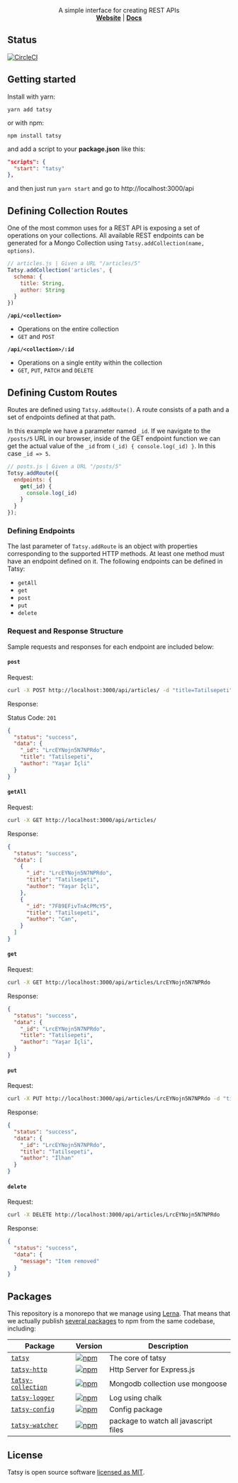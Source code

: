 <p align="center">
  A simple interface for creating REST APIs
  <br>
  <a href="https://tatsy.js.org/"><strong>Website</strong></a> | <a href="https://tatsy.js.org/docs"><strong>Docs</strong></a>
</p>

## Status
[![CircleCI](https://circleci.com/gh/tsepeti/tatsy/tree/master.svg?style=svg)](https://circleci.com/gh/tsepeti/tatsy/tree/master)


## Getting started

Install with yarn:

    yarn add tatsy
  
or with npm:

    npm install tatsy

and add a script to your **package.json** like this:

```JSON
"scripts": {
  "start": "tatsy"
},
```

and then just run `yarn start` and go to http://localhost:3000/api

## Defining Collection Routes
One of the most common uses for a REST API is exposing a set of operations on your collections.
All available REST endpoints can be generated for a Mongo Collection using
`Tatsy.addCollection(name, options)`.

```javascript
// articles.js | Given a URL "/articles/5"
Tatsy.addCollection('articles', {
  schema: {
    title: String,
    author: String
  }
})
```

**`/api/<collection>`**
- Operations on the entire collection
-  `GET` and `POST`

**`/api/<collection>/:id`**
- Operations on a single entity within the collection
- `GET`, `PUT`, `PATCH` and `DELETE`

## Defining Custom Routes
Routes are defined using `Tatsy.addRoute()`. A route consists of a path and a set of endpoints
defined at that path.

In this example we have a parameter named `_id`. If we navigate to the `/posts/5` URL in our browser,
inside of the GET endpoint function we can get the actual value of the `_id` from
`(_id) { console.log(_id) }`. In this case `_id => 5`.

```javascript
// posts.js | Given a URL "/posts/5"
Totsy.addRoute({
  endpoints: {
    get(_id) {
      console.log(_id)
    }
  }
});
```

### Defining Endpoints

The last parameter of `Tatsy.addRoute` is an object with properties corresponding to the supported
HTTP methods. At least one method must have an endpoint defined on it. The following endpoints can
be defined in Tatsy:
- `getAll`
- `get`
- `post`
- `put`
- `delete`

### Request and Response Structure

Sample requests and responses for each endpoint are included below:

#### `post`
Request:
```bash
curl -X POST http://localhost:3000/api/articles/ -d "title=Tatilsepeti" -d "author=Yaşar İçli"
```

Response:

Status Code: `201`
```json
{
  "status": "success",
  "data": {
    "_id": "LrcEYNojn5N7NPRdo",
    "title": "Tatilsepeti",
    "author": "Yaşar İçli"
  }
}
```

#### `getAll`
Request:
```bash
curl -X GET http://localhost:3000/api/articles/
```

Response:
```json
{
  "status": "success",
  "data": [
    {
      "_id": "LrcEYNojn5N7NPRdo",
      "title": "Tatilsepeti",
      "author": "Yaşar İçli",
    },
    {
      "_id": "7F89EFivTnAcPMcY5",
      "title": "Tatilsepeti",
      "author": "Can",
    }
  ]
}
```

#### `get`
Request:
```bash
curl -X GET http://localhost:3000/api/articles/LrcEYNojn5N7NPRdo
```

Response:
```json
{
  "status": "success",
  "data": {
    "_id": "LrcEYNojn5N7NPRdo",
    "title": "Tatilsepeti",
    "author": "Yaşar İçli",
  }
}
```

#### `put`
Request:
```bash
curl -X PUT http://localhost:3000/api/articles/LrcEYNojn5N7NPRdo -d "title=Tatilsepeti" -d "author=İlhan"
```

Response:
```json
{
  "status": "success",
  "data": {
    "_id": "LrcEYNojn5N7NPRdo",
    "title": "Tatilsepeti",
    "author": "İlhan"
  }
}
```

#### `delete`
Request:
```bash
curl -X DELETE http://localhost:3000/api/articles/LrcEYNojn5N7NPRdo
```

Response:
```json
{
  "status": "success",
  "data": {
    "message": "Item removed"
  }
}
```

## Packages

This repository is a monorepo that we manage using [Lerna](https://github.com/lerna/lerna). That means that we actually publish [several packages](/packages) to npm from the same codebase, including:

| Package                                                | Version                                                                                                                             | Description                                                                         |
| ------------------------------------------------------ | ----------------------------------------------------------------------------------------------------------------------------------- | ----------------------------------------------------------------------------------- |
| [`tatsy`](/packages/tatsy)                             | [![npm](https://img.shields.io/npm/v/tatsy.svg?style=flat-square)](https://www.npmjs.com/package/tatsy)                             | The core of tatsy                                                                   |
| [`tatsy-http`](/packages/tatsy-http)                   | [![npm](https://img.shields.io/npm/v/tatsy-http.svg?style=flat-square)](https://www.npmjs.com/package/tatsy-http)                   | Http Server for Express.js                                                          |
| [`tatsy-collection`](/packages/tatsy-collection)       | [![npm](https://img.shields.io/npm/v/tatsy-collection.svg?style=flat-square)](https://www.npmjs.com/package/tatsy-collection)       | Mongodb collection use mongoose                                                     |
| [`tatsy-logger`](/packages/tatsy-logger)               | [![npm](https://img.shields.io/npm/v/tatsy-logger.svg?style=flat-square)](https://www.npmjs.com/package/tatsy-logger)               | Log using chalk                                                                     |
| [`tatsy-config`](/packages/tatsy-config)               | [![npm](https://img.shields.io/npm/v/tatsy-config.svg?style=flat-square)](https://www.npmjs.com/package/tatsy-config)               | Config package                                                                      |
| [`tatsy-watcher`](/packages/tatsy-watcher)             | [![npm](https://img.shields.io/npm/v/tatsy-watcher.svg?style=flat-square)](https://www.npmjs.com/package/tatsy-watcher)             | package to watch all javascript files                                               |


## License

Tatsy is open source software [licensed as MIT](https://github.com/tsepeti/tatsy/blob/master/LICENSE).
